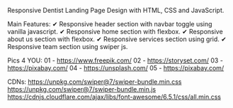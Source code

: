 Responsive Dentist Landing Page Design with HTML, CSS and JavaScript.

Main Features:
✔ Responsive header section with navbar toggle using vanilla javascript.
✔ Responsive home section with flexbox.
✔ Responsive about us section with flexbox.
✔ Responsive services section using grid.
✔ Responsive team section using swiper js.

Pics 4 YOU:
01 - https://www.freepik.com/
02 - https://storyset.com/
03 - https://pixabay.com/
04 - https://unsplash.com/
05 - https://pixabay.com/

CDNs:
https://unpkg.com/swiper@7/swiper-bundle.min.css
https://unpkg.com/swiper@7/swiper-bundle.min.js
https://cdnjs.cloudflare.com/ajax/libs/font-awesome/6.5.1/css/all.min.css

